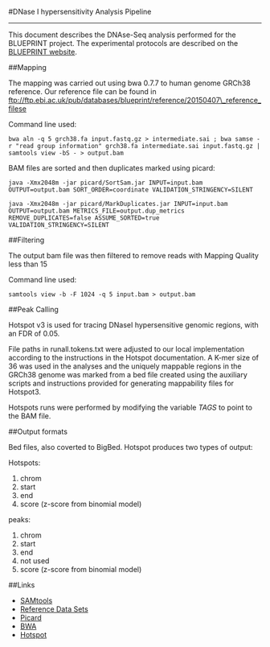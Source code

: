 #DNase I hypersensitivity Analysis Pipeline
***

This document describes the DNAse-Seq analysis performed for the BLUEPRINT project. The experimental protocols are described on the [BLUEPRINT website](http://www.blueprint-epigenome.eu/index.cfm?p=7BF8A4B6-F4FE-861A-2AD57A08D63D0B58).

##Mapping

The mapping was carried out using bwa 0.7.7 to human genome GRCh38 reference. Our reference file can be found in ftp://ftp.ebi.ac.uk/pub/databases/blueprint/reference/20150407\_reference_filese

Command line used:

    bwa aln -q 5 grch38.fa input.fastq.gz > intermediate.sai ; bwa samse -r "read group information" grch38.fa intermediate.sai input.fastq.gz | samtools view -bS - > output.bam

BAM files are sorted and then duplicates marked using picard:
    
    java -Xmx2048m -jar picard/SortSam.jar INPUT=input.bam OUTPUT=output.bam SORT_ORDER=coordinate VALIDATION_STRINGENCY=SILENT
    
    java -Xmx2048m -jar picard/MarkDuplicates.jar INPUT=input.bam OUTPUT=output.bam METRICS_FILE=output.dup_metrics REMOVE_DUPLICATES=false ASSUME_SORTED=true VALIDATION_STRINGENCY=SILENT


##Filtering

The output bam file was then filtered to remove reads with Mapping Quality less than 15

Command line used:

    samtools view -b -F 1024 -q 5 input.bam > output.bam


##Peak Calling

Hotspot v3 is used for tracing DNaseI hypersensitive genomic regions, with an FDR of 0.05.

File paths in runall.tokens.txt were adjusted to our local implementation according to the instructions in the Hotspot documentation. A K-mer size of 36 was used in the analyses and the uniquely mappable regions in the GRCh38 genome was marked from a bed file created using the auxiliary scripts and instructions provided for generating mappability files for Hotspot3.

Hotspots runs were performed by modifying the variable _TAGS_ to point to the BAM file.

##Output formats

Bed files, also coverted to BigBed. Hotspot produces two types of output:

Hotspots:

 1. chrom
 2. start
 3. end
 4. score (z-score from binomial model)

peaks:

 1. chrom
 2. start
 3. end
 4. not used
 5. score (z-score from binomial model)

##Links

* [SAMtools](http://samtools.sourceforge.net)
* [Reference Data Sets](ftp://ftp.ebi.ac.uk/pub/databases/blueprint/reference/20150407_reference_files)
* [Picard](http://picard.sourceforge.net/)
* [BWA](http://bio-bwa.sourceforge.net/)
* [Hotspot](http://www.uwencode.org/proj/hotspot-ptih/)
